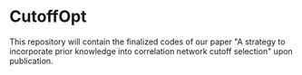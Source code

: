 # CutoffOpt

This repository will contain the finalized codes of our paper "A strategy to incorporate prior knowledge into correlation network cutoff selection" upon publication.
